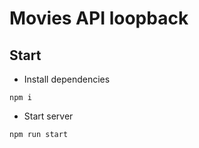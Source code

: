 # Movies API loopback

## Start

- Install dependencies

```
npm i
```

- Start server
```
npm run start
```
